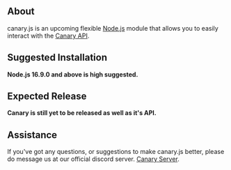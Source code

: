 ## About

canary.js is an upcoming flexible [Node.js](https://nodejs.org) module that allows you to easily interact with the
[Canary API](https://discord.gg/ff6zCjYz).


## Suggested Installation

**Node.js 16.9.0 and above is high suggested.**

## Expected Release

**Canary is still yet to be released as well as it's API.**

## Assistance

If you've got any questions, or suggestions to make canary.js better, please do message us at our official discord server. [Canary Server](https://discord.gg/ff6zCjYz).
